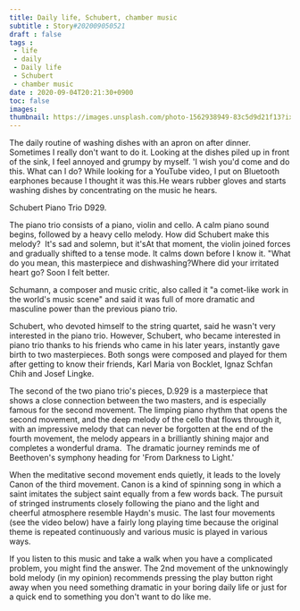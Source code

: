 ```yaml
---
title: Daily life, Schubert, chamber music
subtitle : Story#202009050521
draft : false
tags :
 - life
 - daily
 - Daily life
 - Schubert
 - chamber music
date : 2020-09-04T20:21:30+0900
toc: false
images: 
thumbnail: https://images.unsplash.com/photo-1562938949-83c5d9d21f13?ixlib=rb-1.2.1&q=80&fm=jpg&crop=entropy&cs=tinysrgb&w=1080&fit=max&ixid=eyJhcHBfaWQiOjE1NTU0OX0
---
```


The daily routine of washing dishes with an apron on after dinner. Sometimes I really don't want to do it. Looking at the dishes piled up in front of the sink, I feel annoyed and grumpy by myself. 'I wish you'd come and do this. What can I do? While looking for a YouTube video, I put on Bluetooth earphones because I thought it was this.He wears rubber gloves and starts washing dishes by concentrating on the music he hears.  

Schubert Piano Trio D929.  

The piano trio consists of a piano, violin and cello. A calm piano sound begins, followed by a heavy cello melody. How did Schubert make this melody?  It's sad and solemn, but it'sAt that moment, the violin joined forces and gradually shifted to a tense mode. It calms down before I know it. "What do you mean, this masterpiece and dishwashing?Where did your irritated heart go? Soon I felt better.  
  

Schumann, a composer and music critic, also called it "a comet-like work in the world's music scene" and said it was full of more dramatic and masculine power than the previous piano trio.  

Schubert, who devoted himself to the string quartet, said he wasn't very interested in the piano trio. However, Schubert, who became interested in piano trio thanks to his friends who came in his later years, instantly gave birth to two masterpieces. Both songs were composed and played for them after getting to know their friends, Karl Maria von Bocklet, Ignaz Schfan Chih and Josef Lingke.  

The second of the two piano trio's pieces, D.929 is a masterpiece that shows a close connection between the two masters, and is especially famous for the second movement. The limping piano rhythm that opens the second movement, and the deep melody of the cello that flows through it, with an impressive melody that can never be forgotten at the end of the fourth movement, the melody appears in a brilliantly shining major and completes a wonderful drama.  The dramatic journey reminds me of Beethoven's symphony heading for 'From Darkness to Light.'  

  

When the meditative second movement ends quietly, it leads to the lovely Canon of the third movement. Canon is a kind of spinning song in which a saint imitates the subject saint equally from a few words back. The pursuit of stringed instruments closely following the piano and the light and cheerful atmosphere resemble Haydn's music. The last four movements (see the video below) have a fairly long playing time because the original theme is repeated continuously and various music is played in various ways.  

  

If you listen to this music and take a walk when you have a complicated problem, you might find the answer. The 2nd movement of the unknowingly bold melody (in my opinion) recommends pressing the play button right away when you need something dramatic in your boring daily life or just for a quick end to something you don't want to do like me.  

